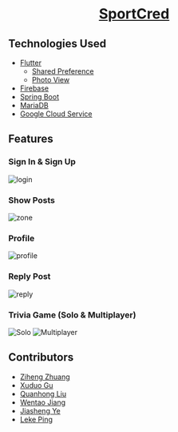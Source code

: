<p align="center">
  <a href="https://github.com/tiafs/sportcred">
    <h1 align="center">SportCred</h1>
  </a>
</p>

## Technologies Used
* [Flutter](https://flutter.dev/)
    * [Shared Preference](https://pub.dev/packages/shared_preferences)
    * [Photo View](https://pub.dev/packages/photo_view)
* [Firebase](https://firebase.google.com/)
* [Spring Boot](https://spring.io/projects/spring-boot)
* [MariaDB](https://mariadb.org/)
* [Google Cloud Service](https://cloud.google.com/)

## Features

### Sign In & Sign Up

![login](screenshots/login.png)

### Show Posts

![zone](screenshots/zone.png)

### Profile

![profile](screenshots/profile.png)

### Reply Post

![reply](screenshots/post.png)

### Trivia Game (Solo & Multiplayer)

![Solo](screenshots/trivia.png)
![Multiplayer](screenshots/trivia_multiplayer.png)

## Contributors

* [Ziheng Zhuang](https://github.com/NeoClear)
* [Xuduo Gu](https://github.com/XGsombra)
* [Quanhong Liu](https://github.com/LQH-is-newbe)
* [Wentao Jiang](https://github.com/SkyWentaoJiang)
* [Jiasheng Ye](https://github.com/yanjs)
* [Leke Ping](https://github.com/lkpklkk)
